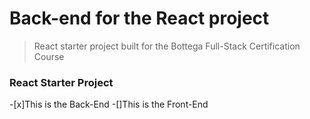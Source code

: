 # Back-end for the React project

>React starter project built for the Bottega Full-Stack Certification Course

### React Starter Project
-[x]This is the Back-End
-[]This is the Front-End

